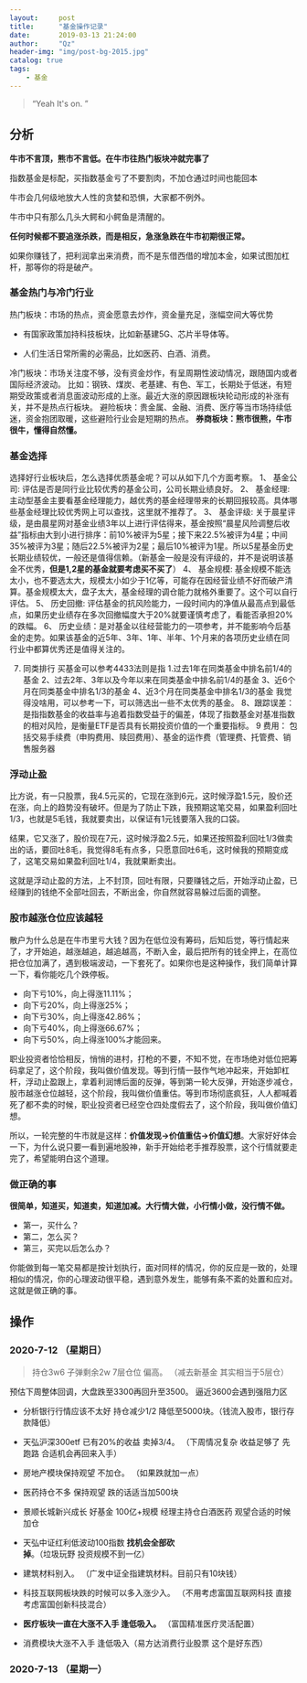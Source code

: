 ```yaml
---
layout:     post
title:      "基金操作记录"
date:       2019-03-13 21:24:00
author:     "Qz"
header-img: "img/post-bg-2015.jpg"
catalog: true
tags:
    - 基金
---
```


> “Yeah It's on. ”



## 分析

**牛市不言顶，熊市不言低。在牛市往热门板块冲就完事了**



指数基金是标配，买指数基金亏了不要割肉，不加仓通过时间也能回本



牛市会几何级地放大人性的贪婪和恐惧，大家都不例外。



牛市中只有那么几头大鳄和小鳄鱼是清醒的。



**任何时候都不要追涨杀跌，而是相反，急涨急跌在牛市初期很正常。**



如果你赚钱了，把利润拿出来消费，而不是东借西借的增加本金，如果试图加杠杆，那等你的将是破产。





### 基金热门与冷门行业

热门板块：市场的热点，资金愿意去炒作，资金量充足，涨幅空间大等优势

* 有国家政策加持科技板块，比如新基建5G、芯片半导体等。

* 人们生活日常所需的必需品，比如医药、白酒、消费。



冷门板块：市场关注度不够，没有资金炒作，有呈周期性波动情况，跟随国内或者国际经济波动。
比如：钢铁、煤炭、老基建、有色、军工，长期处于低迷，有短期受政策或者消息面波动形成的上涨。最近大涨的原因跟板块轮动形成的补涨有关，并不是热点行板块。
避险板块：贵金属、金融、消费、医疗等当市场持续低迷，资金抱团取暖，这些避险行业会是短期的热点。
**券商板块：熊市很熊，牛市很牛，懂得自然懂。**









### 基金选择

选择好行业板块后，怎么选择优质基金呢？可以从如下几个方面考察。
1、 基金公司: 评估是否是同行业比较优秀的基金公司，公司长期业绩良好。
2、 基金经理: 主动型基金主要看基金经理能力，越优秀的基金经理带来的长期回报较高。具体哪些基金经理比较优秀网上可以查找，这里就不推荐了。
3、 基金评级: 关于晨星评级，是由晨星网对基金业绩3年以上进行评估得来，基金按照“晨星风险调整后收益”指标由大到小进行排序：前10%被评为5星；接下来22.5%被评为4星；中间35%被评为3星；随后22.5%被评为2星；最后10%被评为1星。所以5星基金历史长期业绩较优，一般还是值得信赖。（新基金一般是没有评级的，并不是说明该基金不优秀，**但是1,2星的基金就要考虑买不买了**）
4、 基金规模: 基金规模不能选太小，也不要选太大，规模太小如少于1亿等，可能存在因经营业绩不好而破产清算。基金规模太大，盘子太大，基金经理的调仓能力就格外重要了。这个可以自行评估。
5、 历史回撤: 评估基金的抗风险能力，一段时间内的净值从最高点到最低点，如果历史业绩存在多次回撤幅度大于20%就要谨慎考虑了，看能否承担20%的跌幅。
6、 历史业绩：是对基金以往经营能力的一项参考，并不能影响今后基金的走势。如果该基金的近5年、3年、1年、半年、1个月来的各项历史业绩在同行业中都算优秀还是值得关注的。



7. 同类排行 买基金可以参考4433法则是指
1.过去1年在同类基金中排名前1/4的基金
2、过去2年、3年以及今年以来在同类基金中排名前1/4的基金
3、近6个月在同类基金中排名1/3的基金
4、近3个月在同类基金中排名1/3的基金
我觉得没啥用，可以参考一下，可以筛选出一些不太优秀的基金。
8、跟踪误差： 是指指数基金的收益率与追着指数受益于的偏差，体现了指数基金对基准指数的相对风险，是衡量ETF是否具有长期投资价值的一个重要指标。
9 费用： 包括交易手续费（申购费用、赎回费用）、基金的运作费（管理费、托管费、销售服务器





### **浮动止盈**

比方说，有一只股票，我4.5元买的，它现在涨到6元，这时候浮盈1.5元，股价还在涨，向上的趋势没有破坏。但是为了防止下跌，我预期这笔交易，如果盈利回吐1/3，也就是5毛钱，我就要卖出，以保证有1元钱要落入我的口袋。

结果，它又涨了，股价现在7元，这时候浮盈2.5元，如果还按照盈利回吐1/3做卖出的话，要回吐8毛，我觉得8毛有点多，只愿意回吐6毛，这时候我的预期变成了，这笔交易如果盈利回吐1/4，我就果断卖出。

这就是浮动止盈的方法，上不封顶，回吐有限，只要赚钱之后，开始浮动止盈，已经赚到的钱绝不全部吐回去，不断出金，你自然就容易躲过后面的调整。



### **股市越涨仓位应该越轻**

散户为什么总是在牛市里亏大钱？因为在低位没有筹码，后知后觉，等行情起来了，才开始追，越涨越追，越追越高，不断入金，最后把所有的钱全押上，在高位把仓位加满了，遇到极端波动，一下套死了。如果你也是这种操作，我们简单计算一下，看你能吃几个跌停板。



* 向下亏10%，向上得涨11.11%；
* 向下亏20%，向上得涨25%；
* 向下亏30%，向上得涨42.86%；
* 向下亏40%，向上得涨66.67%；
* 向下亏50%，向上得涨100%才能回来。



职业投资者恰恰相反，悄悄的进村，打枪的不要，不知不觉，在市场绝对低位把筹码拿足了，这个阶段，我叫做价值发现。等到行情一鼓作气地冲起来，开始卸杠杆，浮动止盈跟上，拿着利润博后面的反弹，等到第一轮大反弹，开始逐步减仓，股市越涨仓位越轻，这个阶段，我叫做价值重估。等到市场彻底疯狂，人人都喊着死了都不卖的时候，职业投资者已经空仓四处度假去了，这个阶段，我叫做价值幻想。



所以，一轮完整的牛市就是这样：**价值发现→价值重估→价值幻想**。大家好好体会一下，为什么说只要一看到遍地股神，新手开始给老手推荐股票，这个行情就要走完了，希望能明白这个道理。



### **做正确的事**

**很简单，知道买，知道卖，知道加减。大行情大做，小行情小做，没行情不做。**



* 第一，买什么？
* 第二，怎么买？
* 第三，买完以后怎么办？



你能做到每一笔交易都是按计划执行，面对同样的情况，你的反应是一致的，处理相似的情况，你的心理波动很平稳，遇到意外发生，能够有条不紊的处置和应对。这就是做正确的事。





## 操作







### 2020-7-12 （星期日）

> 持仓3w6 子弹剩余2w  7层仓位 偏高。  （减去新基金 其实相当于5层仓）

预估下周整体回调，大盘跌至3300再回升至3500。   逼近3600会遇到强阻力区



* 分析银行行情应该不太好 持仓减少1/2 降低至5000块。（钱流入股市，银行存款降低） 

* 天弘沪深300etf  已有20%的收益 卖掉3/4。  （下周情况复杂 收益足够了 先跑路 合适机会再回来入手）

* 房地产模块保持观望 不加仓。 （如果跌就加一点）

* 医药持仓不多 保持观望 跌的话适当加500块

* 景顺长城新兴成长  好基金 100亿+规模 经理主持仓白酒医药 观望合适的时候加仓

* 天弘中证红利低波动100指数 **找机会全部砍掉**。（垃圾玩野 投资规模不到一亿）

* 建筑材料别入。   （广发中证全指建筑材料。目前只有10块钱）

* 科技互联网板块跌的时候可以多入涨少入。  （不用考虑富国互联网科技    直接考虑富国创新科技混合）

* **医疗板块一直在大涨不入手 逢低吸入。**  （富国精准医疗灵活配置）

* 消费模块大涨不入手 逢低吸入（易方达消费行业股票 这个是好东西）

  



### 2020-7-13 （星期一）

>  
